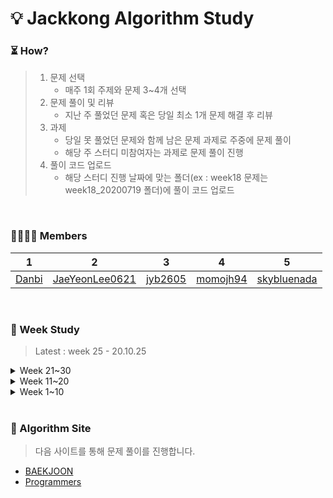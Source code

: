 # 💡 Jackkong Algorithm Study

### :hourglass_flowing_sand: How?

>1. 문제 선택
>    - 매주 1회 주제와 문제 3~4개 선택
>2. 문제 풀이 및 리뷰
>    - 지난 주 풀었던 문제 혹은 당일 최소 1개 문제 해결 후 리뷰
>3. 과제
>    - 당일 못 풀었던 문제와 함께 남은 문제 과제로 주중에 문제 풀이
>    - 해당 주 스터디 미참여자는 과제로 문제 풀이 진행
>4. 풀이 코드 업로드
>    - 해당 스터디 진행 날짜에 맞는 폴더(ex : week18 문제는 week18_20200719 폴더)에 풀이 코드 업로드

</br>

### 👨‍👨‍👧‍👧 Members

| 1 | 2 | 3 | 4 | 5
| :-: | :-: | :-: | :-: | :-: |
| [Danbi](https://github.com/danbi5228) | [JaeYeonLee0621](https://github.com/JaeYeonLee0621) | [jyb2605](https://github.com/jyb2605) | [momojh94](https://github.com/momojh94) | [skybluenada](https://github.com/skybluenada) |


</br>

### :bookmark_tabs: Week Study
 > Latest : week 25 - 20.10.25 </br>

<details>
<summary> Week 21~30 </summary>

| Date | Today | Assignment | Memo |
| :-: | :-: | :-: | :-: | 
| Week 30 (20.) | []() | []()</br> []() | |
| Week 29 (20.) | []() | []()</br> []() | |
| Week 28 (20.) | []() | []()</br> []() | |
| Week 27 (20.) | []() | []()</br> []() | |
| Week 26 (20.) | []() | []()</br> []() | |
| Week 25 (20.10.25) | [학교 탐방하기](https://www.acmicpc.net/problem/13418)</br> | |  |
| Week 24 (20.10.17) | [레드 블루 스패닝 트리](https://www.acmicpc.net/problem/4792) | | MST 좀 더 어려운 문제 풀기 |
| Week 23 (20.10.03) | [프렌즈4블록](https://programmers.co.kr/learn/courses/30/lessons/17679)</br> [다트 게임](https://programmers.co.kr/learn/courses/30/lessons/17682) |  | 프로그래머스 2018 Kakao 1차 |
| Week 22 (20.09.20) | [비밀 지도](https://programmers.co.kr/learn/courses/30/lessons/17681)</br> [뉴스 클러스터링](https://programmers.co.kr/learn/courses/30/lessons/17677)</br> [캐시](https://programmers.co.kr/learn/courses/30/lessons/17680) | | 프로그래머스 2018 Kakao 1차 |
| Week 21 (20.08.15) | [파티](https://www.acmicpc.net/problem/1238) | [도시 분할 계획](https://www.acmicpc.net/problem/1647)</br> [전력난](https://www.acmicpc.net/problem/6497) | Floyd Warshall, MST |
</details>


<details>
<summary> Week 11~20 </summary>

| Date | Today | Assignment | Memo |
| :-: | :-: | :-: | :-: |
| Week 20 (20.08.02) | [바이러스](https://www.acmicpc.net/problem/2606) | [케빈 베이컨의 6단계 법칙](https://www.acmicpc.net/problem/1389)</br> [역사](https://www.acmicpc.net/problem/1613) | Floyd Warshall |
| Week 19 (20.07.26) | [동전 2](https://www.acmicpc.net/problem/2294) | [내려가기](https://www.acmicpc.net/problem/2096)</br> [암호 코드](https://www.acmicpc.net/problem/2011) | DP |
| Week 18 (20.07.19) | [스티커](https://www.acmicpc.net/problem/9465) | [다리 놓기](https://www.acmicpc.net/problem/1010)</br> [LCS](https://www.acmicpc.net/problem/9251) | DP |
| Week 17 (20.07.12) | [정수 삼각형](https://www.acmicpc.net/problem/1932) | [포도주 시식](https://www.acmicpc.net/problem/2156)</br> [퇴사](https://www.acmicpc.net/problem/14501) | DP |
| Week 16 (20.07.04) | [1, 2, 3 더하기](https://www.acmicpc.net/problem/9095) | [2xn 타일링](https://www.acmicpc.net/problem/11726)</br> [1로 만들기](https://www.acmicpc.net/problem/1463) | DP |
| Week 15 (20.06.27) | [랜선 자르기](https://www.acmicpc.net/problem/1654) | [K번째 수](https://www.acmicpc.net/problem/1300)</br> [가장 긴 증가하는 부분 수열 2](https://www.acmicpc.net/problem/12015) | Binary Search |
| Week 14 (20.06.21) | [공유기 설치](https://www.acmicpc.net/problem/2110) | [나무 자르기](https://www.acmicpc.net/problem/2805)</br> [수 찾기](https://www.acmicpc.net/problem/1920) | Binary Search |
| Week 13 (20.06.14) | [예산](https://programmers.co.kr/learn/courses/30/lessons/43237) | [입국 심사](https://programmers.co.kr/learn/courses/30/lessons/43238)<br> [징검 다리](https://programmers.co.kr/learn/courses/30/lessons/43236) | Binary Search |
| Week 12 (20.06.07) | [나이트의 이동](https://www.acmicpc.net/problem/7562) | [안전 영역](https://www.acmicpc.net/problem/2468)</br> [DSLR](https://www.acmicpc.net/problem/9019) | DFS, BFS |
| Week 11 (20.05.31) | [토마토](https://www.acmicpc.net/problem/7576) | [숨바꼭질](https://www.acmicpc.net/problem/1697)</br> [연결 요소의 개수](https://www.acmicpc.net/problem/11724) | DFS, BFS |
</details>

<details>
<summary> Week 1~10 </summary>

| Date | Today | Assignment | Memo |
| :-: | :-: | :-: | :-: |
| Week 10 (20.05.24) | [팰린드롬 만들기](https://www.acmicpc.net/problem/1213) | [체스판 다시 칠하기](https://www.acmicpc.net/problem/1018)</br> [연구소](https://www.acmicpc.net/problem/14502) | Implementation, Brute Force |
| Week 9 (20.05.17) | [타겟 넘버](https://programmers.co.kr/learn/courses/30/lessons/43165)</br> [네트워크](https://programmers.co.kr/learn/courses/30/lessons/43162) | [단어변환](https://programmers.co.kr/learn/courses/30/lessons/43163)</br> [여행경로](https://programmers.co.kr/learn/courses/30/lessons/43164) | DFS, BFS |
| Week 8 (20.05.10) | [구명보트](https://programmers.co.kr/learn/courses/30/lessons/42885) | [단속카메라](https://programmers.co.kr/learn/courses/30/lessons/42884)</br> [저울](https://programmers.co.kr/learn/courses/30/lessons/42886) | Greedy |
| Week 7 (20.04.26) | [완주하지 못한 선수](https://programmers.co.kr/learn/courses/30/lessons/42576) | [전화번호 목록](https://programmers.co.kr/learn/courses/30/lessons/42577)</br> [위장](https://programmers.co.kr/learn/courses/30/lessons/42578)</br> [배스트 엘범](https://programmers.co.kr/learn/courses/30/lessons/42579) | Hash |
| Week 6 (20.04.19) | | [나무 재테크](https://www.acmicpc.net/problem/16235) | Implementation |
| Week 5 (20.04.12) | [체육복](https://programmers.co.kr/learn/courses/30/lessons/42862) | [조이스틱](https://programmers.co.kr/learn/courses/30/lessons/42860)</br> [큰 수 만들기](https://programmers.co.kr/learn/courses/30/lessons/42883)</br> [섬 연결하기](https://programmers.co.kr/learn/courses/30/lessons/42861) | Greedy |
| Week 4 (20.04.05) | [더 맵게](https://programmers.co.kr/learn/courses/30/lessons/42626) | [라면공장](https://programmers.co.kr/learn/courses/30/lessons/42629)</br> [디스크 컨트롤러](https://programmers.co.kr/learn/courses/30/lessons/42627)</br> [이중우선순위큐](https://programmers.co.kr/learn/courses/30/lessons/42628) | Heep |
| Week 3 (20.03.28) | [K번째 수](https://programmers.co.kr/learn/courses/30/lessons/42748) | [쇠막대기](https://programmers.co.kr/learn/courses/30/lessons/42585)</br> [주식가격](https://programmers.co.kr/learn/courses/30/lessons/42584)</br> [가장 큰 수](https://programmers.co.kr/learn/courses/30/lessons/42746)</br> [H-index](https://programmers.co.kr/learn/courses/30/lessons/42747) | Sorting, Stack |
| Week 2 (20.03.22) | [탑](https://programmers.co.kr/learn/courses/30/lessons/42588) | [다리를 지나는 트럭](https://programmers.co.kr/learn/courses/30/lessons/42583)</br> [기능개발](https://programmers.co.kr/learn/courses/30/lessons/42586)</br> [프린터](https://programmers.co.kr/learn/courses/30/lessons/42587) | Stack, Queue |
| Week 1 (20.03.15) | [DFS와 BFS](https://www.acmicpc.net/problem/1260) | [로또](https://www.acmicpc.net/problem/6603)</br> [적록색약](https://www.acmicpc.net/problem/10026) | DFS, BFS, Backtracking |

</details>

</br>

### :pushpin: Algorithm Site

> 다음 사이트를 통해 문제 풀이를 진행합니다.

- [BAEKJOON](https://www.acmicpc.net/)</br>
- [Programmers](https://programmers.co.kr/learn/challenges?tab=all_challenges)
